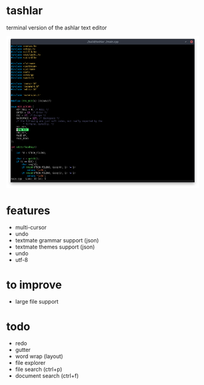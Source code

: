 # tashlar
terminal version of the ashlar text editor

![early, version](https://raw.githubusercontent.com/icedman/tashlar/master/screenshots/Screenshot%20from%202020-07-05%2021-10-20.png)

# features
* multi-cursor
* undo
* textmate grammar support (json)
* textmate themes support (json)
* undo
* utf-8

# to improve
* large file support

# todo
* redo
* gutter
* word wrap (layout)
* file explorer
* file search (ctrl+p)
* document search (ctrl+f)


